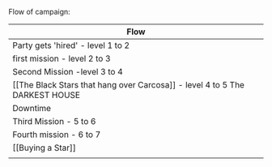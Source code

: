 Flow of campaign: 

| Flow               |
| ------------------------------------------ | 
| Party gets 'hired' - level 1 to 2                         |
| first mission           - level 2 to 3                   | 
| Second Mission    -level 3 to 4         |               |                      |               |
| [[The Black Stars that hang over Carcosa]] - level 4 to 5 The DARKEST HOUSE|                      |               |
| Downtime                                   |                      |               |
| Third Mission   - 5 to 6                          |                      |               |
| Fourth mission   - 6 to 7                          |                      |               |
| [[Buying a Star]]                         |                      |               |
|                                            |                      |               |
